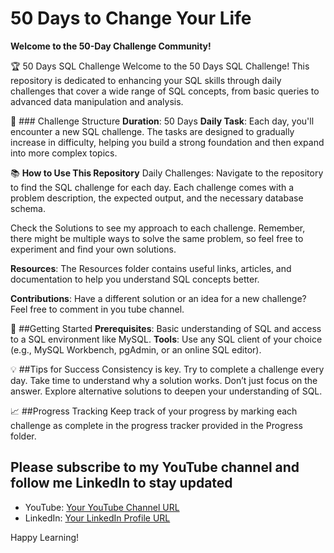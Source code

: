 # 50 Days to Change Your Life

**Welcome to the 50-Day Challenge Community!**

🏆 50 Days SQL Challenge
Welcome to the 50 Days SQL Challenge! This repository is dedicated to enhancing your SQL skills through daily challenges that cover a wide range of SQL concepts, from basic queries to advanced data manipulation and analysis.

📅 ### Challenge Structure
**Duration**: 50 Days
**Daily Task**: Each day, you'll encounter a new SQL challenge. The tasks are designed to gradually increase in difficulty, helping you build a strong foundation and then expand into more complex topics.

📚 **How to Use This Repository**
Daily Challenges: Navigate to the repository to find the SQL challenge for each day. Each challenge comes with a problem description, the expected output, and the necessary database schema.

Check the Solutions to see my approach to each challenge. Remember, there might be multiple ways to solve the same problem, so feel free to experiment and find your own solutions.

**Resources**: The Resources folder contains useful links, articles, and documentation to help you understand SQL concepts better.

**Contributions**: Have a different solution or an idea for a new challenge? Feel free to comment in you tube channel.

🚀 ##Getting Started
**Prerequisites**: Basic understanding of SQL and access to a SQL environment like MySQL.
**Tools**: Use any SQL client of your choice (e.g., MySQL Workbench, pgAdmin, or an online SQL editor).

💡 ##Tips for Success
Consistency is key. Try to complete a challenge every day.
Take time to understand why a solution works. Don’t just focus on the answer.
Explore alternative solutions to deepen your understanding of SQL.

📈 ##Progress Tracking
Keep track of your progress by marking each challenge as complete in the progress tracker provided in the Progress folder.

## Please subscribe to my YouTube channel and follow me LinkedIn to stay updated
- YouTube: [Your YouTube Channel URL](https://www.youtube.com/@dataengineeringinsights)
- LinkedIn: [Your LinkedIn Profile URL](https://www.linkedin.com/in/prudhvi-raju-vegeshna-a45606195/)

Happy Learning!
